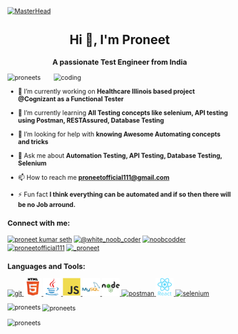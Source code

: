 [![MasterHead](https://i.pinimg.com/originals/83/b8/09/83b809857acd41a7bad4935b4734f9fc.gif)](https://github.com/ProneetS)
<h1 align="center">Hi 👋, I'm Proneet</h1>
<h3 align="center">A passionate Test Engineer from India</h3>
<img align="right" alt="coding" width="400" src="https://cutewallpaper.org/25/anime-pixel-gif-wallpaper/moon-thief-%F0%9F%8C%92-pixel-art-background-cool-pixel-art-pixel-art-landscape.gif">

<p align="left"> <img src="https://komarev.com/ghpvc/?username=proneets&label=Profile%20views&color=0e75b6&style=flat" alt="proneets" /> </p>

- 🔭 I’m currently working on **Healthcare Illinois based project @Cognizant as a Functional Tester**

- 🌱 I’m currently learning **All Testing concepts like selenium, API testing using Postman, RESTAssured, Database Testing**

- 🤝 I’m looking for help with **knowing Awesome Automating concepts and tricks**

- 💬 Ask me about **Automation Testing, API Testing, Database Testing, Selenium**

- 📫 How to reach me **proneetofficial111@gmail.com**

- ⚡ Fun fact **I think everything can be automated and if so then there will be no Job arround.**

<h3 align="left">Connect with me:</h3>
<p align="left">
<a href="https://www.linkedin.com/in/proneet-kumar-seth-a09514116/" target="blank"><img align="center" src="https://raw.githubusercontent.com/rahuldkjain/github-profile-readme-generator/master/src/images/icons/Social/linked-in-alt.svg" alt="proneet kumar seth" height="30" width="40" /></a>
<a href="https://www.hackerrank.com/White_Noob_Coder?hr_r=1" target="blank"><img align="center" src="https://raw.githubusercontent.com/rahuldkjain/github-profile-readme-generator/master/src/images/icons/Social/hackerrank.svg" alt="@white_noob_coder" height="30" width="40" /></a>
<a href="https://leetcode.com/Proneet/" target="blank"><img align="center" src="https://raw.githubusercontent.com/rahuldkjain/github-profile-readme-generator/master/src/images/icons/Social/leet-code.svg" alt="noobcodder" height="30" width="40" /></a>
<a href="https://auth.geeksforgeeks.org/user/proneetofficial111" target="blank"><img align="center" src="https://raw.githubusercontent.com/rahuldkjain/github-profile-readme-generator/master/src/images/icons/Social/geeks-for-geeks.svg" alt="proneetofficial111" height="30" width="40" /></a>
<a href="https://discord.com/channels/@me" target="blank"><img align="center" src="https://raw.githubusercontent.com/rahuldkjain/github-profile-readme-generator/master/src/images/icons/Social/discord.svg" alt="_proneet" height="30" width="40" /></a>
</p>

<h3 align="left">Languages and Tools:</h3>
<p align="left"> <a href="https://git-scm.com/" target="_blank" rel="noreferrer"> <img src="https://www.vectorlogo.zone/logos/git-scm/git-scm-icon.svg" alt="git" width="40" height="40"/> </a> <a href="https://www.w3.org/html/" target="_blank" rel="noreferrer"> <img src="https://raw.githubusercontent.com/devicons/devicon/master/icons/html5/html5-original-wordmark.svg" alt="html5" width="40" height="40"/> </a> <a href="https://www.java.com" target="_blank" rel="noreferrer"> <img src="https://raw.githubusercontent.com/devicons/devicon/master/icons/java/java-original.svg" alt="java" width="40" height="40"/> </a> <a href="https://developer.mozilla.org/en-US/docs/Web/JavaScript" target="_blank" rel="noreferrer"> <img src="https://raw.githubusercontent.com/devicons/devicon/master/icons/javascript/javascript-original.svg" alt="javascript" width="40" height="40"/> </a> <a href="https://www.mysql.com/" target="_blank" rel="noreferrer"> <img src="https://raw.githubusercontent.com/devicons/devicon/master/icons/mysql/mysql-original-wordmark.svg" alt="mysql" width="40" height="40"/> </a> <a href="https://nodejs.org" target="_blank" rel="noreferrer"> <img src="https://raw.githubusercontent.com/devicons/devicon/master/icons/nodejs/nodejs-original-wordmark.svg" alt="nodejs" width="40" height="40"/> </a> <a href="https://postman.com" target="_blank" rel="noreferrer"> <img src="https://www.vectorlogo.zone/logos/getpostman/getpostman-icon.svg" alt="postman" width="40" height="40"/> </a> <a href="https://reactjs.org/" target="_blank" rel="noreferrer"> <img src="https://raw.githubusercontent.com/devicons/devicon/master/icons/react/react-original-wordmark.svg" alt="react" width="40" height="40"/> </a> <a href="https://www.selenium.dev" target="_blank" rel="noreferrer"> <img src="https://raw.githubusercontent.com/detain/svg-logos/780f25886640cef088af994181646db2f6b1a3f8/svg/selenium-logo.svg" alt="selenium" width="40" height="40"/> </a> 

<p><img align="left" src="https://github-readme-stats.vercel.app/api/top-langs?username=proneets&show_icons=true&locale=en&layout=compact" alt="proneets" /></p>

<p>&nbsp;<img align="center" src="https://github-readme-stats.vercel.app/api?username=proneets&show_icons=true&locale=en" alt="proneets" /></p>

<p><img align="center" src="https://github-readme-streak-stats.herokuapp.com/?user=proneets&" alt="proneets" /></p>

